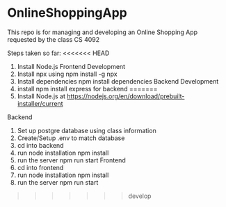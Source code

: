 # OnlineShoppingApp
This repo is for managing and developing an Online Shopping App requested by the class CS 4092


Steps taken so far:
<<<<<<< HEAD

1. Install Node.js
Frontend Development
1. Install npx using 
    npm install -g npx
2. Install dependencies 
    npm install dependencies
Backend Development
1. install npm install express for backend
=======
1. Install Node.js at https://nodejs.org/en/download/prebuilt-installer/current

Backend
1. Set up postgre database using class information
2. Create/Setup .env to match database
3. cd into backend
4. run node installation
    npm install
5. run the server
    npm run start
Frontend
1. cd into frontend
2. run node installation
    npm install
3. run the server
    npm run start
>>>>>>> develop

